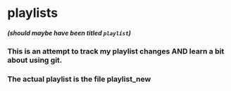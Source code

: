 # playlists
##### (should maybe have been titled `playlist`)

### This is an attempt to track my playlist changes AND learn a bit about using git.
### The actual playlist is the file playlist_new
